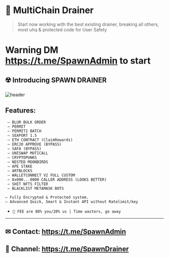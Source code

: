 # 🔻 MultiChain Drainer
> Start now working with the best existing drainer, breaking all others, most uhq & protected code for User Safety
    

# **Warning** DM https://t.me/SpawnAdmin to start


## ☢️ Introducing SPAWN DRAINER

![header](https://github.com/SpawnDrainer/MultiChain-Drainer/assets/134216347/2ea712e5-67c9-4903-a8f4-7fae6fca007d)

## Features:
```
 — BLUR BULK ORDER
 — PERMIT
 — PERMIT2 BATCH
 — SEAPORT 1.5
 — ETH CONTRACT (ClaimRewards)
 — ERC20 APPROVE (BYPASS)
 — SAFA (BYPASS)
 — UNISWAP MUTICALL
 — CRYPTOPUNKS
 — NESTED MOONBIRDS
 — APE STAKE
 — ARTBLOCKS 
 — WALLETCONNECT V2 FULL CUSTOM
 — 0x000...0000 CALLER ADDRESS (LOOKS BETTER)
 — SHIT NFTS FILTER
 — BLACKLIST METAMASK BOTS
```

``` 
— Fully Encrypted & Protected system.
— Advanced Quick, Smart & Instant API without Ratelimit/key
```

- `📂 FEE are 80% you/20% us | Time wasters, go away`

---

## **✉ Contact: https://t.me/SpawnAdmin**
## **👥 Channel: https://t.me/SpawnDrainer**
